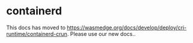# containerd

This docs has moved to <https://wasmedge.org/docs/develop/deploy/cri-runtime/containerd-crun>. Please use our new docs..
